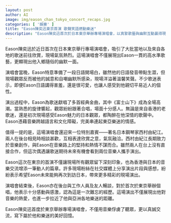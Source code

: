 ```yaml
---
layout: post
author: AI
image: img/eason_chan_tokyo_concert_recaps.jpg
categories: [ '娛樂' ]
title: "Eason陳奕迅東京首演 歌聲笑語燃動樂迷"
description: "Eason陳奕迅首次於日本東京舉辦專場演唱會，以真摯歌藝與幽默互動贏得現場觀眾熱烈迴響，不僅演唱多首經典金曲，亦用心準備日語開場，展現親切平易近人一面。特別嘉賓日本鋼琴家西村由紀江現身，令樂迷期待未來合作。演唱會成功促進港日音樂交流，現場樂迷與Eason皆留下深刻難忘回憶。"
---
```

Eason陳奕迅於近日首次在日本東京舉行專場演唱會，吸引了大批當地以及來自各地的歌迷前往欣賞，現場氣氛熱烈。這場演唱會不僅展現出Eason一貫的高水準歌藝，更顯現出他入鄉隨俗的幽默一面。

演唱會當晚，Eason特意準備了一段日語開場白，雖然他的日語發音帶點生澀，但現場觀眾反而被他的誠意和自嘲幽默所感染，現場洋溢著溫馨笑聲。不少歌迷表示，即便Eason日語講得害羞，還是很可愛，也讓人感受到他親切平易近人的個性。

演出過程中，Eason為歌迷獻唱了多首經典金曲，其中《富士山下》成為全場高潮。當熟悉的旋律響起，觀眾紛紛跟著合唱，場面十分感人。無論是來自香港的老歌迷，還是初次現場感受Eason魅力的日本觀眾，都陶醉在他深情的歌聲中。Eason憑藉音樂跨越語言和文化障礙，完美串連起東亞樂迷的情感。

值得一提的是，這場演唱會還迎來一位特別嘉賓——著名日本鋼琴家西村由紀江。兩人在後台相見時相談甚歡，互相表達欣賞之意，氣氛融洽。西村由紀江長期致力於音樂創作，與Eason在音樂路上的堅持和熱情不謀而合。雖然兩人在台上沒有直接合作，但這次偶遇讓歌迷期待未來有機會看到兩位音樂人攜手演出。

Eason這次在東京的首演不僅讓現場所有觀眾留下深刻印象，也為香港與日本的音樂交流增添一筆動人的篇章。許多現場粉絲在社交媒體上分享演出片段與感想，紛紛表示希望Eason未來能夠再次到訪日本，帶來更多精彩的現場演出。

演唱會結束後，Eason亦在後台與工作人員及友人暢談，對於首次於東京舉辦個唱，他表示十分感動與感激，認為這是一次難忘的經歷。這場演出不僅展現出他對音樂的熱愛，也進一步拉近了他與亞洲各地樂迷的距離。

Eason陳奕迅首度於東京舉辦專場演唱會，不僅用音樂俘虜了聽眾，更以真誠交流，寫下屬於他和樂迷的美好回憶。